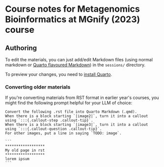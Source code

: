 # Course notes for Metagenomics Bioinformatics at MGnify (2023) course

## Authoring
To edit the materials, you can just add/edit Markdown files (using normal markdown or [Quarto flavoured Markdown](https://quarto.org/docs/authoring/markdown-basics.html)) in the `sessions/` directory.

To preview your changes, you need to [install Quarto](https://quarto.org/docs/get-started/).

### Converting older materials
If you're converting materials from RST format in earlier year's courses, you might find the following prompt helpful for your LLM of choice:

````
Convert the following .rst file into Quarto Markdown (.qmd).
When there is a block starting `|image2|`, turn it into a callout using `:::{.callout-step .callout-tip}`.
When there is a block starting `|image3|`, turn it into a callout using `:::{.callout-question .callout-tip}`.
For other images, put a line in saying `TODO: image`.

```
******************
My old page in rst
******************
lorem ipsum
```
````
